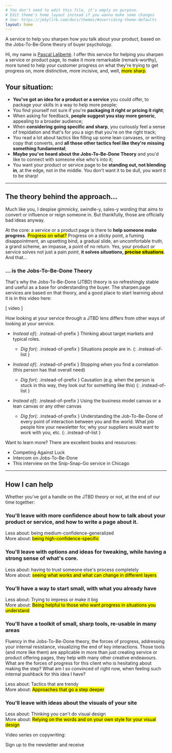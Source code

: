 ```yaml
---
# You don't need to edit this file, it's empty on purpose.
# Edit theme's home layout instead if you wanna make some changes
# See: https://jekyllrb.com/docs/themes/#overriding-theme-defaults
layout: home
---
```


<div class="intro" markdown="1">
A service to help you sharpen how you talk about your product, based on the Jobs-To-Be-Done theory of buyer psychology.
</div>

Hi, my name is [Pascal Laliberté](https://pascallaliberte.me). I offer this service for helping you sharpen a service or product page, to make it more remarkable (remark-worthy), more tuned to help your customer progress on what they're trying to get progress on, more distinctive, more incisive, and, well, <mark>more sharp</mark>.

## Your situation:

* **You've got an idea for a product or a service** you could offer, to package your skills in a way to help more people;
* You find yourself not sure if you're **packaging it right or pricing it right**;
* When asking for feedback, **people suggest you stay more generic**, appealing to a broader audience;
* When **considering going specific and sharp**, you curiously feel a sense of trepidation and that's for you a sign that you're on the right track;
* You read a lot about tactics like filling up some lean canvases, or writing copy that converts, and **all those other tactics feel like they're missing something fundamental**;
* **Maybe you've heard about the Jobs-To-Be-Done Theory** and you'd like to connect with someone else who's into it;
* You want your product or service page to be **standing out, not blending in**, at the edge, not in the middle. You don't want it to be dull, you want it to be sharp!

---

## The theory behind the approach...

Much like you, I despise gimmicky, swindle-y, sales-y wording that aims to convert or influence or reign someone in. But thankfully, those are officially bad ideas anyway.

At the core: a service or a product page is there to **help someone make progress**. <mark>Progress on what?</mark> Progress on a sticky point, a fuming disappointment, an upsetting bind, a gradual slide, an uncomfortable truth, a grand scheme, an impasse, a point of no return. Yes, your product or service solves not just a pain _point_, **it solves _situations_, <mark>precise situations</mark>**. And that...

### ... is the Jobs-To-Be-Done Theory

That's why the Jobs-To-Be-Done (JTBD) theory is so refreshingly stable and useful as a base for understanding the buyer. The sharpen.page services are based on that theory, and a good place to start learning about it is in this video here:

[ video ]

How looking at your service through a JTBD lens differs from other ways of looking at your service.

* *Instead of*{: .instead-of-prefix } Thinking about target markets and typical roles.
  * *Dig for*{: .instead-of-prefix } Situations people are in.
{: .instead-of-list }

* *Instead of*{: .instead-of-prefix } Stopping when you find a correlation (this person has that overall need)
  * *Dig for*{: .instead-of-prefix } Causation (e.g. when the person is stuck in this way, they look out for something like this)
{: .instead-of-list }

* *Instead of*{: .instead-of-prefix } Using the business model canvas or a lean canvas or any other canvas
  * *Dig for*{: .instead-of-prefix } Understanding the Job-To-Be-Done of every point of interaction between you and the world. What job people hire your newsletter for, why your suppliers would want to work with you, etc.
{: .instead-of-list }

Want to learn more? There are excellent books and resources:

- Competing Against Luck
- Intercom on Jobs-To-Be-Done
- This interview on the Snip-Snap-Go service in Chicago

---

## How I can help

Whether you've got a handle on the JTBD theory or not, at the end of our time together:

### You'll leave with more confidence about how to talk about your product or service, and how to write a page about it.

Less about: being medium-confidence-generalized  
More about: <mark>being high-confidence-specific</mark>

### You'll leave with options and ideas for tweaking, while having a strong sense of what's core.

Less about: having to trust someone else's process completely  
More about: <mark>seeing what works and what can change in different layers</mark>

### You'll have a way to start small, with what you already have

Less about: Trying to impress or make it big  
More about: <mark>Being helpful to those who want progress in situations you understand</mark>

### You'll have a toolkit of small, sharp tools, re-usable in many areas

Fluency in the Jobs-To-Be-Done theory, the forces of progress, addressing your internal resistance, visualizing the end of key interactions. Those tools (and more like them) are applicable in more than just creating service or product offering pages, they help with many other creative endeavours. What are the forces of progress for this client who is hesitating about making the step? What am I so convinced of right now, when feeling such internal pushback for this idea I have?

Less about: Tactics that are trendy  
More about: <mark>Approaches that go a step deeper</mark>

### You'll leave with ideas about the visuals of your site

Less about: Thinking you can't do visual design  
More about: <mark>Relying on the words and on your own style for your visual design</mark>

Video series on copywriting:

Sign up to the newsletter and receive 
